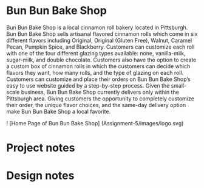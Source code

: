 # Bun Bun Bake Shop
Bun Bun Bake Shop is a local cinnamon roll bakery located in Pittsburgh. Bun Bun Bake Shop sells artisanal flavored cinnamon rolls which come in six different flavors including Original, Original (Gluten Free), Walnut, Caramel Pecan, Pumpkin Spice, and Blackberry. Customers can customize each roll with one of the four different glazing types available: none, vanilla-milk, sugar-milk, and double chocolate. Customers also have the option to create a custom box of cinnamon rolls in which the customers can decide which flavors they want, how many rolls, and the type of glazing on each roll. Customers can customize and place their orders on Bun Bun Bake Shop’s easy to use website guided by a step-by-step process. Given the small-scale business, Bun Bun Bake Shop currently delivers only within the Pittsburgh area.  Giving customers the opportunity to completely customize their order, the unique flavor choices, and the same-day delivery option make Bun Bun Bake Shop a local favorite. 

! [Home Page of Bun Bun Bake Shop]
(Assignment-5/images/logo.svg)

# Project notes

# Design notes

